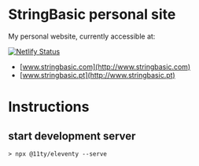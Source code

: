 # StringBasic personal site
My personal website, currently accessible at:

[![Netlify Status](https://api.netlify.com/api/v1/badges/fd9cb828-4160-4112-a2ab-3902d946ae68/deploy-status)](https://app.netlify.com/sites/tender-stonebraker-78d2e4/deploys)

* [www.stringbasic.com](http://www.stringbasic.com)
* [www.stringbasic.pt](http://www.stringbasic.pt)

# Instructions

## start development server

```
> npx @11ty/eleventy --serve
```
